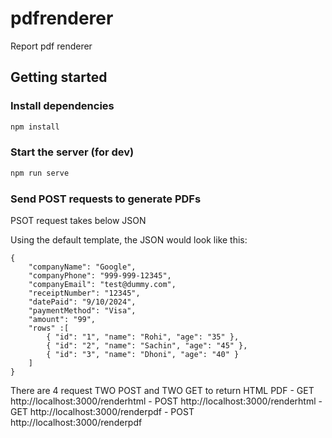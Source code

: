 # pdfrenderer
Report pdf renderer

## Getting started
### Install dependencies

```bash
npm install
```

### Start the server (for dev)

```bash
npm run serve
```

### Send POST requests to generate PDFs
PSOT request takes below JSON

Using the default template, the JSON would look like this:

```
{
	"companyName": "Google",
	"companyPhone": "999-999-12345",
	"companyEmail": "test@dummy.com",
	"receiptNumber": "12345",
	"datePaid": "9/10/2024",
	"paymentMethod": "Visa",
	"amount": "99",
    "rows" :[
        { "id": "1", "name": "Rohi", "age": "35" },
        { "id": "2", "name": "Sachin", "age": "45" },
        { "id": "3", "name": "Dhoni", "age": "40" }
    ]
}
```

There are 4 request TWO POST and TWO GET to return HTML  PDF
	- GET http://localhost:3000/renderhtml
	- POST http://localhost:3000/renderhtml
	- GET http://localhost:3000/renderpdf
	- POST http://localhost:3000/renderpdf
